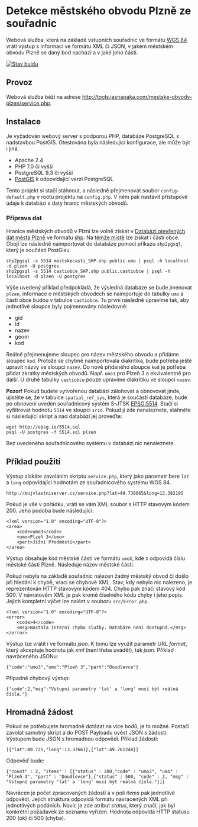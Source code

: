 # Detekce městského obvodu Plzně ze souřadnic

Webová služba, která na základě vstupních souřadnic ve formátu [WGS 84](https://en.wikipedia.org/wiki/World_Geodetic_System) vrátí výstup s informací ve formátu XML či JSON, v jakém městském obvodu Plzně se daný bod nachází a v jaké jeho části.

[![Stav buidu](https://travis-ci.org/JasnaPaka/mestske-obvody-plzen.svg?branch=master)](https://travis-ci.org/JasnaPaka/mestske-obvody-plzen)

## Provoz
Webová služba běží na adrese http://tools.jasnapaka.com/mestske-obvody-plzen/service.php.

## Instalace

Je vyžadován webový server s podporou PHP, databáze PostgreSQL s nadstavbou PostGIS. Otestována byla následující
konfigurace, ale může být i jiná.

* Apache 2.4
* PHP 7.0 či vyšší
* PostgreSQL 9.3 či vyšší
* [PostGIS](http://postgis.net/) k odpovídající verzi PostgreSQL

Tento projekt si stačí stáhnout, a následně přejmenovat soubor `config-default.php` v rootu projektu na `config.php`. V něm pak nastavit přístupové údaje k databázi s daty hranic městských obvodů.

### Příprava dat

Hranice městských obvodů v Plzni lze volně získat v [Databázi otevřených dat města Plzně](https://opendata.plzen.eu/dataset/gis-uzemni-celky-plzen-mestske-casti) ve formátu [shp](https://en.wikipedia.org/wiki/Shapefile). Na [témže místě](https://opendata.plzen.eu/dataset/gis-uzemni-celky-plzen-casti-obce) lze získat i části obce. Obojí lze následně naimportovat do databáze pomocí příkazu `shp2pgsql`, který je součástí PostGisu.

```
shp2pgsql -s 5514 mestskecasti_SHP.shp public.umo | psql -h localhost -d plzen -U postgres
shp2pgsql -s 5514 castiobce_SHP.shp public.castiobce | psql -h localhost -d plzen -U postgres
```

Výše uvedený příklad předpokládá, že výsledná databáze se bude jmenovat `plzen`, informace o městských obvodech se naimportuje do tabulky `umo` a části obce budou v tabulce `castiobce`. Tu první následně upravíme tak, aby jednotlivé sloupce byly pojmenovány následovně:

* gid
* id
* nazev
* geom
* kod 

Reálně přejmenujeme sloupec pro název městského obvodu a přidáme sloupec `kod`. Protože se chybně naimportovala diakritika, bude potřeba ještě upravit názvy ve sloupci `nazev`. Do nově přidaného sloupce `kod` je potřeba přidat zkratky městských obvodů. Např. `umo3` pro Plzeň 3 a ekvivalentně pro další. U druhé tabulky `castiobce` pouze upravíme diakritiku ve sloupci `nazev`.

**Pozor!** Pokud budete vytvořenou databázi zálohovat a obnovovat jinde, ujistěte se, že v tabulce `spatial_ref_sys`, která je součástí databáze, bude po obnovení uveden souřadnicový systém S-JTSK [EPSG:5514](http://epsg.io/5514). Stačí si vyfiltrovat hodnotu `5514` ve sloupci `srid`. Pokud ji zde nenaleznete, stáhněte si následující skript a nad databází jej proveďte:

```
wget http://epsg.io/5514.sql
psql -U postgres -f 5514.sql plzen
```
Bez uvedeného souřadnicového systému v databázi nic nenaleznete.

## Příklad použití

Výstup získáte zavoláním skriptu `service.php`, který jako parametr bere `lat` a `long` odpovídající hodnotám ze souřadnicového systému WGS 84.

`http://mujvlastniserver.cz/service.php?lat=49.738065&long=13.382195`

Pokud je vše v pořádku, vrátí se vám XML soubor s HTTP stavovým kódem 200. Jeho podoba bude následující:

```
<?xml version="1.0" encoding="UTF-8"?>
<area>
    <code>umo3</code>
    <umo>Plzeň 3</umo>
    <part>Jižní Předměstí</part>
</area>
```

Výstup obsahuje kód městské části ve formátu `umoX`, kde `X` odpovídá číslu městské části Plzně. Následuje název městské části.

Pokud nebyla na základě souřadnic nalezen žádný městský obvod či došlo při hledání k chybě, vrací se chybové XML. Stav, kdy nebylo nic nalezeno, je reprezentován HTTP stavovým kódem 404. Chybu pak značí stavový kód 500. V návratovém XML je pak kromě číselného kódu chyby i jeho popis. Jejich kompletní výčet lze nalézt v souboru `src/Error.php`.

```
<?xml version="1.0" encoding="UTF-8"?>
<error>
    <code>4</code>
    <msg>Nastala interní chyba služby. Databáze není dostupná.</msg>
</error>
```
Výstup lze vrátit i ve formátu *json*. K tomu lze využít parametr URL *format*, který akceptuje hodnotu jak *xml* (není třeba uvádět), tak *json*. Příklad navráceného JSONu:

```
{"code":"umo3","umo":"Plzeň 3","part":"Doudlevce"}
```
Případně chybový výstup:
```
{"code":2,"msg":"Vstupní parametry 'lat' a 'long' musí být reálná čísla."}
```

## Hromadná žádost
Pokud se potřebujete hromadně dotázat na více bodů, je to možné. Postačí zavolat samotný skript a do POST Payloadu uvést JSON s žádostí. Výstupem bude JSON s hromadnou odpovědí. Příklad žádosti:

```
[{"lat":49.725,"long":13.37661},{"lat":49.761248}]
```

Odpověď bude:

```
{"count" : 2, "items" : [{"status" : 200,"code" : "umo3", "umo" : "Plzeň 3", "part" : "Doudlevce"},{"status" : 500, "code" : 2, "msg" : "Vstupní parametry 'lat' a 'long' musí být reálná čísla."}]}
```

Navrácen je počet zpracovaných žádostí a v poli *items* pak jednotlivé odpovědi. Jejich struktura odpovídá formátu navracených XML při jednotlivých podáních. Navíc je zde atribut *status*, který značí, jak byl konkrétní požadavek ze seznamu vyřízen. Hodnota odpovídá HTTP statusu 200 (ok) či 500 (chyba).
